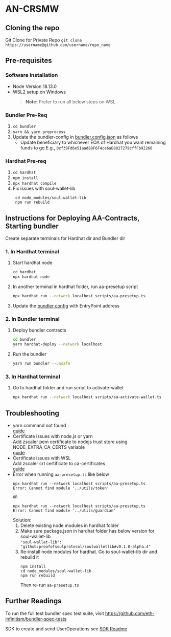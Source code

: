# AN-CRSMW

## Cloning the repo

Git Clone  for Private Repo `git clone https://username@github.com/username/repo_name`

## Pre-requisites

### Software installation

- Node Version 18.13.0
- WSL2 setup on Windows
  > **Note:** Prefer to run all below steps on WSL

### Bundler Pre-Req

1. `cd bundler`
2. `yarn && yarn preprocess`
3. Update the bundler-config in [bundler.config.json](bundler/packages/bundler/localconfig/bundler.config.json)
    as follows  
    - Update beneficiary to whichever EOA of Hardhat you want remaining funds to go E.g., `0xf39Fd6e51aad88F6F4ce6aB8827279cffFb92266` 
   
### Hardhat Pre-req

1. `cd hardhat`
2. `npm install`
3. `npx hardhat compile`
4. Fix issues with soul-wallet-lib
   ```
    cd node_modules/soul-wallet-lib
    npm run rebuild
   ```

## Instructions for Deploying AA-Contracts, Starting bundler

Create separate terminals for Hardhat dir and Bundler dir

### 1. In Hardhat terminal

1. Start hardhat node
    ```sh
    cd hardhat 
    npx hardhat node
    ```
2. In another terminal in hardhat folder, run aa-presetup script
   ```sh
   npx hardhat run --network localhost scripts/aa-presetup.ts
   ```
3. Update the [bundler config](bundler/packages/bundler/localconfig/bundler.config.json) with
    EntryPoint address

### 2. In Bundler terminal

1. Deploy bundler contracts
   ```sh
   cd bundler
   yarn hardhat-deploy --network localhost
   ```
2. Run the bundler 
   ```sh
   yarn run bundler --unsafe
   ```

### 3. In Hardhat terminal

1. Go to hardhat folder and run script to activate-wallet
   ```sh
   npx hardhat run --network localhost scripts/aa-activate-wallet.ts
   ```

## Troubleshooting

- yarn command not found  
  [guide](https://bobbyhadz.com/blog/not-recognized-as-internal-or-external-command-yarn)
- Certificate issues with node.js or yarn  
  Add zscaler pem certificate to nodejs trust store using NODE_EXTRA_CA_CERTS variable  
  [guide](https://nodejs.org/dist/latest-v18.x/docs/api/cli.html#node_extra_ca_certsfile)
- Certificate issues with WSL  
  Add zscaler crt certificate to ca-certificates  
  [guide](https://github.com/microsoft/WSL/issues/3161#issue-320777324)
- Error when running `aa-presetup.ts` like below
  ```
  npx hardhat run --network localhost scripts/aa-presetup.ts
  Error: Cannot find module '../utils/token'

  OR

  npx hardhat run --network localhost scripts/aa-presetup.ts
  Error: Cannot find module '../utils/guardian'

  ```
  Solution:
  1. Delete existing node modules in hardhat folder
  2. Make sure package.json in hardhat folder has below version for soul-wallet-lib  
      `"soul-wallet-lib": "github:proofofsoulprotocol/soulwalletlib#v0.1.0-alpha.4"`
  3. Re-install node modules for hardhat. Go to soul-wallet-lib dir and rebuild it
      ```
      npm install
      cd node_modules/soul-wallet-lib
      npm run rebuild
      ```
      Then re-run `aa-presetup.ts`



## Further Readings

To run the full test bundler spec test suite, visit https://github.com/eth-infinitism/bundler-spec-tests

SDK to create and send UserOperations
see [SDK Readme](./packages/sdk/README.md)